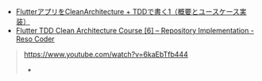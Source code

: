 - [FlutterアプリをCleanArchitecture + TDDで書く1（概要とユースケース実装）](https://zenn.dev/sinamori/articles/b4016d38e6e8b2)
- [Flutter TDD Clean Architecture Course [6] – Repository Implementation - Reso Coder](https://resocoder.com/2019/09/19/flutter-tdd-clean-architecture-course-6-repository-implementation/)

> https://www.youtube.com/watch?v=6kaEbTfb444
> - [](https://img.freepik.com/premium-vector/web-login-ui-design-template-vector_14791-141.jpg?w=2000)
